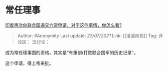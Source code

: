 # 常任理事
[印度再次向联合国递交六常申请，对于这件事情，你怎么看?](https://www.zhihu.com/question/332253691/answer/1495987868)

> Author: #Anonymity
> Last update: *23/07/2021*
> Link: [[滚滚向前]]
> Tag:
> 评论区：
> 泛讨论：

成为常任理事国的资格，其实是“有重创/打败联合国军的历史记录”。

这个申请，得上帝来批。
